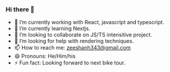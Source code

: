 ### Hi there 👋

- 🔭 I’m currently working with React, javascript and typescript.
- 🌱 I’m currently learning Nextjs.
- 👯 I’m looking to collaborate on JS/TS intensitive project.
- 🤔 I’m looking for help with rendering techniques.
- 📫 How to reach me: zeeshanh343@gmail.com
- 😄 Pronouns: He/Him/his
- ⚡ Fun fact: Looking forward to next bike tour.

